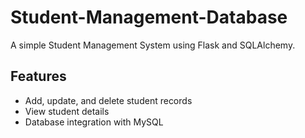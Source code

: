 # Student-Management-Database

A simple Student Management System using Flask and SQLAlchemy.

## Features
- Add, update, and delete student records
- View student details
- Database integration with MySQL

